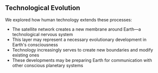 ## Technological Evolution

We explored how human technology extends these processes:

- The satellite network creates a new membrane around Earth—a technological nervous system
- This layer may represent a necessary evolutionary development in Earth's consciousness
- Technology increasingly serves to create new boundaries and modify existing ones
- These developments may be preparing Earth for communication with other conscious planetary systems